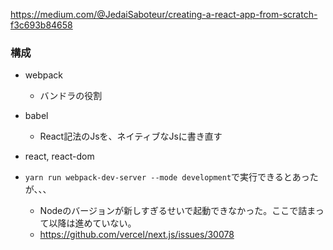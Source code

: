https://medium.com/@JedaiSaboteur/creating-a-react-app-from-scratch-f3c693b84658


### 構成

- webpack
  - バンドラの役割

- babel
  - React記法のJsを、ネイティブなJsに書き直す

- react, react-dom


- `yarn run webpack-dev-server --mode development`で実行できるとあったが、、、
  - Nodeのバージョンが新しすぎるせいで起動できなかった。ここで詰まって以降は進めていない。
  - https://github.com/vercel/next.js/issues/30078